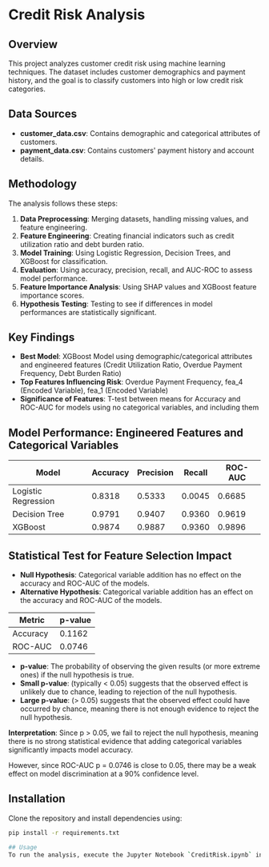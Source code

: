 # Credit Risk Analysis

## Overview
This project analyzes customer credit risk using machine learning techniques. The dataset includes customer demographics and payment history, and the goal is to classify customers into high or low credit risk categories.

## Data Sources
- **customer_data.csv**: Contains demographic and categorical attributes of customers.
- **payment_data.csv**: Contains customers' payment history and account details.

## Methodology
The analysis follows these steps:
1. **Data Preprocessing**: Merging datasets, handling missing values, and feature engineering.
2. **Feature Engineering**: Creating financial indicators such as credit utilization ratio and debt burden ratio.
3. **Model Training**: Using Logistic Regression, Decision Trees, and XGBoost for classification.
4. **Evaluation**: Using accuracy, precision, recall, and AUC-ROC to assess model performance.
5. **Feature Importance Analysis**: Using SHAP values and XGBoost feature importance scores.
6. **Hypothesis Testing**: Testing to see if differences in model performances are statistically significant.

## Key Findings
- **Best Model**: XGBoost Model using demographic/categorical attributes and engineered features (Credit Utilization Ratio, Overdue Payment Frequency, Debt Burden Ratio)
- **Top Features Influencing Risk**: Overdue Payment Frequency, fea_4 (Encoded Variable), fea_1 (Encoded Variable)
- **Significance of Features**: T-test between means for Accuracy and ROC-AUC for models using no categorical variables, and including them

## Model Performance: Engineered Features and Categorical Variables

| Model               | Accuracy | Precision | Recall | ROC-AUC |
|---------------------|----------|-----------|--------|---------|
| Logistic Regression | 0.8318 | 0.5333 | 0.0045 | 0.6685 |
| Decision Tree      | 0.9791 | 0.9407 | 0.9360 | 0.9619 |
| XGBoost            | 0.9874 | 0.9887 | 0.9360 | 0.9896 |

## Statistical Test for Feature Selection Impact

- **Null Hypothesis**: Categorical variable addition has no effect on the accuracy and ROC-AUC of the models.
- **Alternative Hypothesis**: Categorical variable addition has an effect on the accuracy and ROC-AUC of the models.
  
| Metric  | p-value |
|---------|---------|
| Accuracy | 0.1162 |
| ROC-AUC  | 0.0746 |

- **p-value**: The probability of observing the given results (or more extreme ones) if the null hypothesis is true.
- **Small p-value**: (typically < 0.05) suggests that the observed effect is unlikely due to chance, leading to rejection of the null hypothesis.
- **Large p-value**: (> 0.05) suggests that the observed effect could have occurred by chance, meaning there is not enough evidence to reject the null hypothesis.

**Interpretation**: Since p > 0.05, we fail to reject the null hypothesis, meaning there is no strong statistical evidence that adding categorical variables significantly impacts model accuracy.

However, since ROC-AUC p = 0.0746 is close to 0.05, there may be a weak effect on model discrimination at a 90% confidence level.


## Installation
Clone the repository and install dependencies using:
```bash
pip install -r requirements.txt

## Usage
To run the analysis, execute the Jupyter Notebook `CreditRisk.ipynb` in a Python environment with required dependencies installed.
